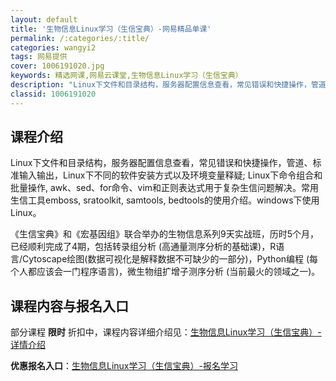 ```yaml
---
layout: default
title: '生物信息Linux学习（生信宝典）-网易精品单课'
permalink: /:categories/:title/
categories: wangyi2
tags: 网易提供
cover: 1006191020.jpg
keywords: 精选网课,网易云课堂,生物信息Linux学习（生信宝典）
description: "Linux下文件和目录结构，服务器配置信息查看，常见错误和快捷操作，管道、标准输入输出，Linux下不同的软件安装方式以及环境变量释疑;Linux下命令组合和批量操作,awk、sed、for"
classid: 1006191020
---
```


## 课程介绍

Linux下文件和目录结构，服务器配置信息查看，常见错误和快捷操作，管道、标准输入输出，Linux下不同的软件安装方式以及环境变量释疑; Linux下命令组合和批量操作, awk、sed、for命令、vim和正则表达式用于复杂生信问题解决。常用生信工具emboss, sratoolkit, samtools, bedtools的使用介绍。windows下使用Linux。

《生信宝典》和《宏基因组》联合举办的生物信息系列9天实战班，历时5个月，已经顺利完成了4期，包括转录组分析 (高通量测序分析的基础课)，R语言/Cytoscape绘图(数据可视化是解释数据不可缺少的一部分)，Python编程 (每个人都应该会一门程序语言)，微生物组扩增子测序分析 (当前最火的领域之一)。

## 课程内容与报名入口

部分课程 **限时** 折扣中，课程内容详细介绍见：[生物信息Linux学习（生信宝典）-详情介绍](https://study.163.com/course/introduction/1006191020.htm?share=1&shareId=1025206652&utm_campaign=share&utm_medium=iphoneShare&utm_source=&utm_u=1025206652)

**优惠报名入口**：[生物信息Linux学习（生信宝典）-报名学习](https://study.163.com/course/introduction/1006191020.htm?share=1&shareId=1025206652&utm_campaign=share&utm_medium=iphoneShare&utm_source=&utm_u=1025206652)

